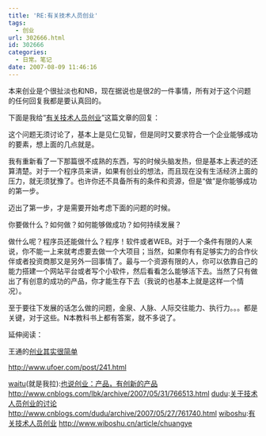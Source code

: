 ```yaml
---
title: 'RE:有关技术人员创业'
tags:
  - 创业
url: 302666.html
id: 302666
categories:
  - 日常。笔记
date: 2007-08-09 11:46:16
---
```


本来创业是个很扯淡也和NB，现在据说也是很2的一件事情，所有对于这个问题的任何回复我都是要认真回的。

下面是我给“[有关技术人员创业](http://www.wiboshu.cn/article/chuangye)”这篇文章的回复：

这个问题无须讨论了，基本上是见仁见智，但是同时又要求符合一个企业能够成功的要素，想上面的几点就是。

我有重新看了一下那篇很不成熟的东西，写的时候头脑发热，但是基本上表述的还算清楚。对于一个程序员来讲，如果有创业的想法，而且现在没有生活经济上面的压力，就无须犹豫了。也许你还不具备所有的条件和资源，但是“做”是你能够成功的第一步。

迈出了第一步，才是需要开始考虑下面的问题的时候。

你要做什么？如何做？如何能够做成功？如何持续发展？

做什么呢？程序员还能做什么？程序！软件或者WEB。对于一个条件有限的人来说，你不能一上来就考虑要去做一个大项目；当然，如果你有有足够实力的合作伙伴或者投资商那又是另外一回事情了。最与一个资源有限的人，你可以依靠自己的能力搭建一个网站平台或者写个小软件，然后看看怎么能够活下去。当然了只有做出了有创意的成功的产品，你才能生存下去（我说的也基本上就是这样一个情况）。

至于要往下发展的话怎么做的问题，金泉、人脉、人际交往能力、执行力。。。都是关键，对于这些。N本教科书上都有答案，就不多说了。

延伸阅读：

王通的[创业其实很简单](http://www.ufoer.com/post/241.html)

http://www.ufoer.com/post/241.html

[waitu](http://www.cnblogs.com/waitu/)(就是我拉):[也说创业：产品，有创新的产品](http://www.cnblogs.com/lbk/archive/2007/05/31/766513.html)
http://www.cnblogs.com/lbk/archive/2007/05/31/766513.html
[dudu](http://www.cnblogs.com/dudu/):[关于技术人员创业的讨论](http://www.cnblogs.com/dudu/archive/2007/05/27/761740.html)
http://www.cnblogs.com/dudu/archive/2007/05/27/761740.html
[wiboshu](http://www.wiboshu.cn/):[有关技术人员创业](http://www.wiboshu.cn/article/chuangye)
http://www.wiboshu.cn/article/chuangye